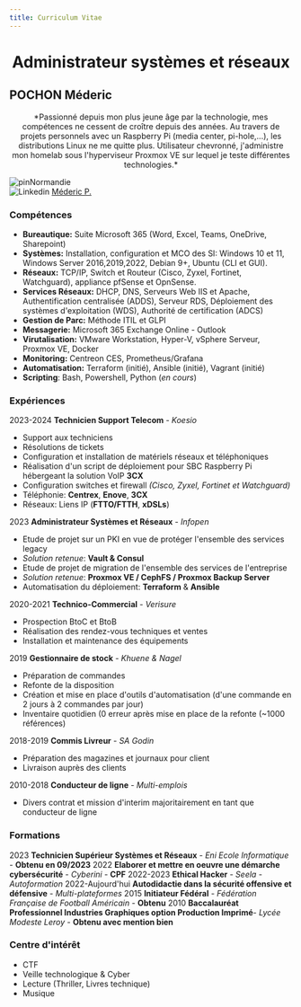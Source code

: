 ```yaml
---
title: Curriculum Vitae
---
```


# <center>Administrateur systèmes et réseaux</center>

## POCHON Méderic

<center> *Passionné depuis mon plus jeune âge par la technologie, mes compétences ne cessent de croître depuis des années.
Au travers de projets personnels avec un Raspberry Pi (media center, pi-hole,...), les distributions Linux ne me quitte plus. Utilisateur chevronné, j'administre mon homelab sous l'hyperviseur Proxmox VE sur lequel je teste différentes technologies.*</center>

![pin](@site/static/img/pin.svg)Normandie  
![Linkedin](@site/static/img/linkedin.svg) [Méderic P.](https://linkedin.com/in/medericpochon/)

### Compétences

- **Bureautique:** Suite Microsoft 365 (Word, Excel, Teams, OneDrive, Sharepoint)
- **Systèmes:** Installation, configuration et MCO des SI: Windows 10 et 11, Windows Server 2016,2019,2022, Debian 9+, Ubuntu (CLI et GUI).
- **Réseaux:** TCP/IP, Switch et Routeur (Cisco, Zyxel, Fortinet, Watchguard), appliance pfSense et OpnSense.
- **Services Réseaux:** DHCP, DNS, Serveurs Web IIS et Apache, Authentification centralisée (ADDS), Serveur RDS, Déploiement des systèmes d'exploitation (WDS), Authorité de certification (ADCS)
- **Gestion de Parc:** Méthode ITIL et GLPI
- **Messagerie:** Microsoft 365 Exchange Online - Outlook
- **Virutalisation:** VMware Workstation, Hyper-V, vSphere Serveur, Proxmox VE, Docker
- **Monitoring:** Centreon CES, Prometheus/Grafana
- **Automatisation:** Terraform (initié), Ansible (initié), Vagrant (initié)
- **Scripting**: Bash, Powershell, Python (*en cours*)

### Expériences

2023-2024   **Technicien Support Telecom** - *Koesio*
- Support aux techniciens
- Résolutions de tickets 
- Configuration et installation de matériels réseaux et téléphoniques
- Réalisation d'un script de déploiement pour SBC Raspberry Pi hébergeant la solution VoIP **3CX**
- Configuration switches et firewall *(Cisco, Zyxel, Fortinet et Watchguard)*
- Téléphonie: **Centrex**, **Enove**, **3CX**
- Réseaux: Liens IP (**FTTO/FTTH**, **xDSLs**)

2023 **Administrateur Systèmes et Réseaux** - *Infopen*
- Etude de projet sur un PKI en vue de protéger l'ensemble des services legacy
- *Solution retenue*: **Vault & Consul**
- Etude de projet de migration de l'ensemble des services de l'entreprise
- *Solution retenue*: **Proxmox VE / CephFS / Proxmox Backup Server**
- Automatisation du déploiement: **Terraform** & **Ansible**

2020-2021 **Technico-Commercial** - *Verisure*
- Prospection BtoC et BtoB
- Réalisation des rendez-vous techniques et ventes
- Installation et maintenance des équipements

2019 **Gestionnaire de stock** - *Khuene & Nagel*
- Préparation de commandes
- Refonte de la disposition
- Création et mise en place d'outils d'automatisation (d'une commande en 2 jours à 2 commandes par jour)
- Inventaire quotidien (0 erreur après mise en place de la refonte (~1000 références)

2018-2019 **Commis Livreur** - *SA Godin*
- Préparation des magazines et journaux pour client
- Livraison auprès des clients

2010-2018 **Conducteur de ligne** - *Multi-emplois*
- Divers contrat et mission d'interim majoritairement en tant que conducteur de ligne

### Formations

2023 **Technicien Supérieur Systèmes et Réseaux** - *Eni Ecole Informatique* - **Obtenu en 09/2023**
2022 **Elaborer et mettre en oeuvre une démarche cybersécurité** - *Cyberini* - **CPF**
2022-2023 **Ethical Hacker** - *Seela* - *Autoformation*
2022-Aujourd'hui **Autodidactie dans la sécurité offensive et défensive** - *Multi-plateformes*
2015 **Initiateur Fédéral** - *Fédération Française de Football Américain* - **Obtenu**
2010 **Baccalauréat Professionnel Industries Graphiques option Production Imprimé**- *Lycée Modeste Leroy* - **Obtenu avec mention bien**

### Centre d'intérêt

- CTF
- Veille technologique & Cyber
- Lecture (Thriller, Livres technique)
- Musique

